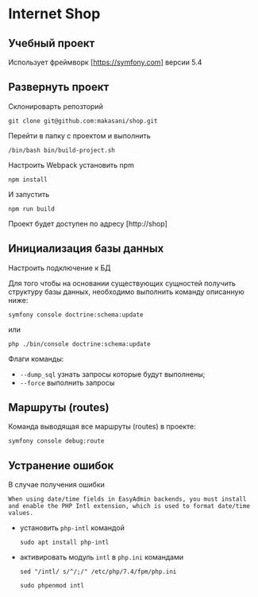 # Internet Shop
## Учебный проект

Использует фреймворк [https://symfony.com] версии 5.4

## Развернуть проект 

Склонироварть репозторий 
``` 
git clone git@github.com:makasani/shop.git
```
Перейти в папку с проектом и выполнить 
```
/bin/bash bin/build-project.sh
```
Настроить Webpack установить npm
```
npm install
```
И запустить
```
npm run build
```



Проект будет доступен по адресу [http://shop]

## Инициализация базы данных

Настроить подключение к БД

Для того чтобы на основании существующих сущностей получить структуру базы данных, необходимо выполнить команду описанную ниже:

``` 
symfony console doctrine:schema:update
```
или
``` 
php ./bin/console doctrine:schema:update
```
Флаги команды:
- `--dump_sql` узнать запросы которые будут выполнены;
- `--force` выполнить запросы

## Маршруты (routes)

Команда выводящая все маршруты (routes) в проекте:

``` 
symfony console debug:route
```

## Устранение ошибок

В случае получения ошибки 
```
When using date/time fields in EasyAdmin backends, you must install and enable the PHP Intl extension, which is used to format date/time values.
```

- установить `php-intl` командой 

    ```
    sudo apt install php-intl
    ```

- активировать модуль `intl` в `php.ini` командами
    ```
    sed "/intl/ s/^/;/" /etc/php/7.4/fpm/php.ini
    ```
    ```
    sudo phpenmod intl
    ```